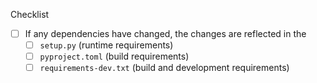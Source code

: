 <!--

Thank you for pull request.

Below are a few things we ask you kindly to self-check before getting a review. Remove checks that are not relevant.

-->


Checklist
* [ ] If any dependencies have changed, the changes are reflected in the
  * [ ] `setup.py` (runtime requirements)
  * [ ] `pyproject.toml` (build requirements)
  * [ ] `requirements-dev.txt` (build and development requirements)
